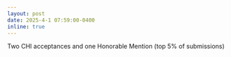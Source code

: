 ```yaml
---
layout: post
date: 2025-4-1 07:59:00-0400
inline: true
---
```


Two CHI acceptances and one Honorable Mention (top 5% of submissions)
